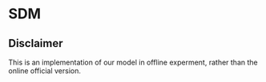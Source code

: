 # SDM
## Disclaimer
This is an implementation of our model in offline experment, rather than the online official version.
